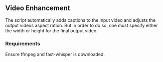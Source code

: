 ## Video Enhancement

The script automatically adds captions to the input video and adjusts the output videos aspect ration. But in order to do so, one must specify either the width or height for the final output video.

### Requirements

Ensure ffmpeg and fast-whisper is downloaded.